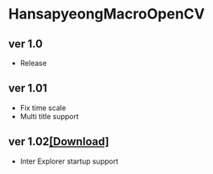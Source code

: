 # HansapyeongMacroOpenCV
## ver 1.0
- Release

## ver 1.01
- Fix time scale
- Multi title support

## ver 1.02[[Download]][DownloadLink]
[DownloadLink]: https://github.com/MyMissingBrain/HansapyeongMacroOpenCV/blob/master/HansapyeongMacroOpenCV/bin/Release.zip
- Inter Explorer startup support
